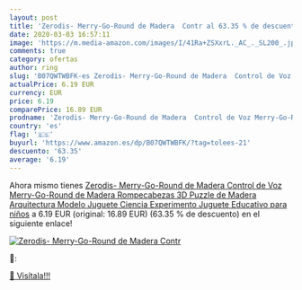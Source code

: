 ```yaml
---
layout: post
title: 'Zerodis- Merry-Go-Round de Madera  Contr al 63.35 % de descuento'
date: 2020-03-03 16:57:11
image: 'https://m.media-amazon.com/images/I/41Ra+ZSXxrL._AC_._SL200_.jpg'
comments: true
category: ofertas
author: ring
slug: 'B07QWTWBFK-es Zerodis- Merry-Go-Round de Madera  Control de Voz Merry-Go-Round de Madera Rompecabezas 3D Puzzle de Madera Arquitectura Modelo Juguete Ciencia Experimento Juguete Educativo para niños'
actualPrice: 6.19 EUR
currency: EUR
price: 6.19
comparePrice: 16.89 EUR
prodname: 'Zerodis- Merry-Go-Round de Madera  Control de Voz Merry-Go-Round de Madera Rompecabezas 3D Puzzle de Madera Arquitectura Modelo Juguete Ciencia Experimento Juguete Educativo para niños'
country: 'es'
flag: '🇪🇸'
buyurl: 'https://www.amazon.es/dp/B07QWTWBFK/?tag=tolees-21'
descuento: '63.35'
average: '6.19'
---
```


Ahora mismo tienes [Zerodis- Merry-Go-Round de Madera  Control de Voz Merry-Go-Round de Madera Rompecabezas 3D Puzzle de Madera Arquitectura Modelo Juguete Ciencia Experimento Juguete Educativo para niños](https://www.amazon.es/dp/B07QWTWBFK/?tag=tolees-21) a 6.19 EUR (original: 16.89 EUR) (63.35 %  de descuento) en el siguiente enlace!

[![Zerodis- Merry-Go-Round de Madera  Contr](https://m.media-amazon.com/images/I/41Ra+ZSXxrL._AC_._SL200_.jpg)](https://www.amazon.es/dp/B07QWTWBFK/?tag=tolees-21)

🔎:


[🛒 Visítala!!!](https://www.amazon.es/dp/B07QWTWBFK/?tag=tolees-21)
